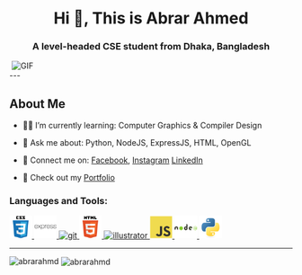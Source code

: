 <h1 align="center">Hi 👋, This is Abrar Ahmed</h1>
<h3 align="center">A level-headed CSE student from Dhaka, Bangladesh</h3>

<p><img align="right" alt="GIF" width=500 src="https://raw.githubusercontent.com/bharatkathorer/bharatkathorer/master/assets/animated.gif" />
---

## About Me

- 👨‍💻 I’m currently learning: Computer Graphics & Compiler Design

- 💬 Ask me about: Python, NodeJS, ExpressJS, HTML, OpenGL

- 📱 Connect me on: <a href= "https://www.facebook.com/Phantom.N3rd/">Facebook</a>, <a href= "https://www.instagram.com/___abrarahmed___/?hl=en">Instagram</a> <a href= "https://www.linkedin.com/in/the-abrarahmed/">LinkedIn</a>

- 💼 Check out my <a href= "https://abrar-ahmed-portfolio.netlify.app/">Portfolio</a><p>


<h3 align="left">Languages and Tools:</h3>
<p align="left"> <a href="https://www.w3schools.com/css/" target="_blank" rel="noreferrer"> <img src="https://raw.githubusercontent.com/devicons/devicon/master/icons/css3/css3-original-wordmark.svg" alt="css3" width="40" height="40"/> </a> <a href="https://expressjs.com" target="_blank" rel="noreferrer"> <img src="https://raw.githubusercontent.com/devicons/devicon/master/icons/express/express-original-wordmark.svg" alt="express" width="40" height="40"/> </a> <a href="https://git-scm.com/" target="_blank" rel="noreferrer"> <img src="https://www.vectorlogo.zone/logos/git-scm/git-scm-icon.svg" alt="git" width="40" height="40"/> </a> <a href="https://www.w3.org/html/" target="_blank" rel="noreferrer"> <img src="https://raw.githubusercontent.com/devicons/devicon/master/icons/html5/html5-original-wordmark.svg" alt="html5" width="40" height="40"/> </a> <a href="https://www.adobe.com/in/products/illustrator.html" target="_blank" rel="noreferrer"> <img src="https://www.vectorlogo.zone/logos/adobe_illustrator/adobe_illustrator-icon.svg" alt="illustrator" width="40" height="40"/> </a> <a href="https://developer.mozilla.org/en-US/docs/Web/JavaScript" target="_blank" rel="noreferrer"> <img src="https://raw.githubusercontent.com/devicons/devicon/master/icons/javascript/javascript-original.svg" alt="javascript" width="40" height="40"/> </a> <a href="https://nodejs.org" target="_blank" rel="noreferrer"> <img src="https://raw.githubusercontent.com/devicons/devicon/master/icons/nodejs/nodejs-original-wordmark.svg" alt="nodejs" width="40" height="40"/> </a> <a href="https://www.python.org" target="_blank" rel="noreferrer"> <img src="https://raw.githubusercontent.com/devicons/devicon/master/icons/python/python-original.svg" alt="python" width="40" height="40"/> </a> 
</p>

---

<p><img align="left" src="https://github-readme-stats.vercel.app/api/top-langs?username=abrarahmd&show_icons=true&locale=en&layout=compact" alt="abrarahmd" /></p>

<p>&nbsp;<img align="center" src="https://github-readme-stats.vercel.app/api?username=abrarahmd&show_icons=true&locale=en" alt="abrarahmd" /></p
